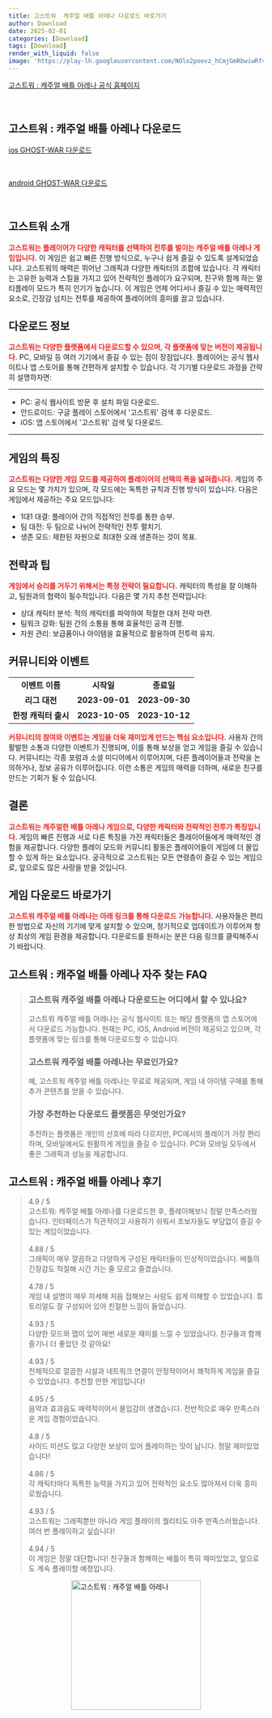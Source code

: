 ```yaml
---
title: 고스트워  캐주얼 배틀 아레나 다운로드 바로가기
author: Download
date: 2025-02-01
categories: [Download]
tags: [Download]
render_with_liquid: false
image: 'https://play-lh.googleusercontent.com/NOlo2poevz_hCmjGmRbwiwRfvVDFsaQ9SHBNsApnF-Y7YshSKUYlFL06TpTPbTks8Q=s256-rw'
---
```

<p><a class='click-button' title='고스트워 : 캐주얼 배틀 아레나' href='https://game.naver.com/lounge/GHOST_WAR/home' rel='nofollow'>고스트워 : 캐주얼 배틀 아레나 공식 홈페이지</a></p><br>
<h2 id='고스트워 : 캐주얼 배틀 아레나_다운로드'>고스트워 : 캐주얼 배틀 아레나 다운로드</h2>
<p><a class="click-button ios" title="GHOST-WAR 다운로드" href="https://apps.apple.com/kr/app/%EA%B3%A0%EC%8A%A4%ED%8A%B8%EC%9B%8C-%EC%BA%90%EC%A3%BC%EC%96%BC-%EB%B0%B0%ED%8B%80-%EC%95%84%EB%A0%88%EB%82%98/id1520138425" rel="nofollow">ios GHOST-WAR 다운로드</a></p><br>
<p><a class="click-button android" title="GHOST-WAR 다운로드" href="https://play.google.comhttps://play.google.com/store/apps/details?id=com.rhaon.ghostwar" rel="nofollow">android GHOST-WAR 다운로드</a></p><br>


<h2 id='고스트워_소개'>고스트워 소개</h2>

<p><b><span style="color: #ee2323;">고스트워는 플레이어가 다양한 캐릭터를 선택하여 전투를 벌이는 캐주얼 배틀 아레나 게임입니다.</span></b> 이 게임은 쉽고 빠른 진행 방식으로, 누구나 쉽게 즐길 수 있도록 설계되었습니다. 고스트워의 매력은 뛰어난 그래픽과 다양한 캐릭터의 조합에 있습니다. 각 캐릭터는 고유한 능력과 스킬을 가지고 있어 전략적인 플레이가 요구되며, 친구와 함께 하는 멀티플레이 모드가 특히 인기가 높습니다. 이 게임은 언제 어디서나 즐길 수 있는 매력적인 요소로, 긴장감 넘치는 전투를 제공하여 플레이어의 흥미를 끌고 있습니다.</p>

<h2 id='다운로드_정보'>다운로드 정보</h2>

<p><b><span style="color: #ee2323;">고스트워는 다양한 플랫폼에서 다운로드할 수 있으며, 각 플랫폼에 맞는 버전이 제공됩니다.</span></b> PC, 모바일 등 여러 기기에서 즐길 수 있는 점이 장점입니다. 플레이어는 공식 웹사이트나 앱 스토어를 통해 간편하게 설치할 수 있습니다. 각 기기별 다운로드 과정을 간략히 설명하자면:</p>

<hr />

<ul>
    <li>PC: 공식 웹사이트 방문 후 설치 파일 다운로드.</li>
    <li>안드로이드: 구글 플레이 스토어에서 '고스트워' 검색 후 다운로드.</li>
    <li>iOS: 앱 스토어에서 '고스트워' 검색 및 다운로드.</li>
</ul>

<hr />

<h2 id='게임_특징'>게임의 특징</h2>

<p><b><span style="color: #ee2323;">고스트워는 다양한 게임 모드를 제공하여 플레이어의 선택의 폭을 넓혀줍니다.</span></b> 게임의 주요 모드는 몇 가지가 있으며, 각 모드에는 독특한 규칙과 진행 방식이 있습니다. 다음은 게임에서 제공하는 주요 모드입니다:</p>

<ul>
    <li>1대1 대결: 플레이어 간의 직접적인 전투를 통한 승부.</li>
    <li>팀 대전: 두 팀으로 나뉘어 전략적인 전투 펼치기.</li>
    <li>생존 모드: 제한된 자원으로 최대한 오래 생존하는 것이 목표.</li>
</ul>

<h2 id='전략과_팁'>전략과 팁</h2>

<p><b><span style="color: #ee2323;">게임에서 승리를 거두기 위해서는 특정 전략이 필요합니다.</span></b> 캐릭터의 특성을 잘 이해하고, 팀원과의 협력이 필수적입니다. 다음은 몇 가지 추천 전략입니다:</p>

<ul>
    <li>상대 캐릭터 분석: 적의 캐릭터를 파악하여 적절한 대처 전략 마련.</li>
    <li>팀워크 강화: 팀원 간의 소통을 통해 효율적인 공격 진행.</li>
    <li>자원 관리: 보급품이나 아이템을 효율적으로 활용하여 전투력 유지.</li>
</ul>

<h2 id='커뮤니티와_이벤트'>커뮤니티와 이벤트</h2>

<table>
    <tr>
        <td style="text-align: center; height: 17px;"><b>이벤트 이름</b></td>
        <td style="text-align: center; height: 17px;"><b>시작일</b></td>
        <td style="text-align: center; height: 17px;"><b>종료일</b></td>
    </tr>
    <tr>
        <td style="text-align: center; height: 17px;"><b>리그 대전</b></td>
        <td style="text-align: center; height: 17px;"><b>2023-09-01</b></td>
        <td style="text-align: center; height: 17px;"><b>2023-09-30</b></td>
    </tr>
    <tr>
        <td style="text-align: center; height: 17px;"><b>한정 캐릭터 출시</b></td>
        <td style="text-align: center; height: 17px;"><b>2023-10-05</b></td>
        <td style="text-align: center; height: 17px;"><b>2023-10-12</b></td>
    </tr>
</table>

<p><b><span style="color: #ee2323;">커뮤니티의 참여와 이벤트는 게임을 더욱 재미있게 만드는 핵심 요소입니다.</span></b> 사용자 간의 활발한 소통과 다양한 이벤트가 진행되며, 이를 통해 보상을 얻고 게임을 즐길 수 있습니다. 커뮤니티는 각종 포럼과 소셜 미디어에서 이루어지며, 다른 플레이어들과 전략을 논의하거나, 정보 공유가 이루어집니다. 이런 소통은 게임의 매력을 더하며, 새로운 친구를 만드는 기회가 될 수 있습니다.</p>

<h2 id='결론'>결론</h2>

<p><b><span style="color: #ee2323;">고스트워는 캐주얼한 배틀 아레나 게임으로, 다양한 캐릭터와 전략적인 전투가 특징입니다.</span></b> 게임의 빠른 진행과 서로 다른 특징을 가진 캐릭터들은 플레이어들에게 매력적인 경험을 제공합니다. 다양한 플레이 모드와 커뮤니티 활동은 플레이어들이 게임에 더 몰입할 수 있게 하는 요소입니다. 궁극적으로 고스트워는 모든 연령층이 즐길 수 있는 게임으로, 앞으로도 많은 사랑을 받을 것입니다.</p>

<h2 id='다운로드_링크'>게임 다운로드 바로가기</h2>

<p><b><span style="color: #ee2323;">고스트워 캐주얼 배틀 아레나는 아래 링크를 통해 다운로드 가능합니다.</span></b> 사용자들은 편리한 방법으로 자신의 기기에 맞게 설치할 수 있으며, 정기적으로 업데이트가 이루어져 항상 최상의 게임 환경을 제공합니다. 다운로드를 원하시는 분은 다음 링크를 클릭해주시기 바랍니다.</p>


<h2 id='고스트워 : 캐주얼 배틀 아레나_자주_찾는_FAQ'>고스트워 : 캐주얼 배틀 아레나 자주 찾는 FAQ</h2>
<div itemscope="" itemtype="https://schema.org/FAQPage"> <blockquote> <div itemscope="" itemprop="mainEntity" itemtype="https://schema.org/Question"> <h3 itemprop="name">고스트워 캐주얼 배틀 아레나 다운로드는 어디에서 할 수 있나요?</h3> <div itemscope="" itemprop="acceptedAnswer" itemtype="https://schema.org/Answer"> <span itemprop="text"> <p>고스트워 캐주얼 배틀 아레나는 공식 웹사이트 또는 해당 플랫폼의 앱 스토어에서 다운로드 가능합니다. 현재는 PC, iOS, Android 버전이 제공되고 있으며, 각 플랫폼에 맞는 링크를 통해 다운로드할 수 있습니다.</p> </span> </div> </div> <div itemscope="" itemprop="mainEntity" itemtype="https://schema.org/Question"> <h3 itemprop="name">고스트워 캐주얼 배틀 아레나는 무료인가요?</h3> <div itemscope="" itemprop="acceptedAnswer" itemtype="https://schema.org/Answer"> <span itemprop="text"> <p>예, 고스트워 캐주얼 배틀 아레나는 무료로 제공되며, 게임 내 아이템 구매를 통해 추가 콘텐츠를 얻을 수 있습니다.</p> </span> </div> </div> <div itemscope="" itemprop="mainEntity" itemtype="https://schema.org/Question"> <h3 itemprop="name">가장 추천하는 다운로드 플랫폼은 무엇인가요?</h3> <div itemscope="" itemprop="acceptedAnswer" itemtype="https://schema.org/Answer"> <span itemprop="text"> <p>추천하는 플랫폼은 개인의 선호에 따라 다르지만, PC에서의 플레이가 가장 편리하며, 모바일에서도 원활하게 게임을 즐길 수 있습니다. PC와 모바일 모두에서 좋은 그래픽과 성능을 제공합니다.</p> </span> </div> </div> </blockquote> </div>
<h2 id='고스트워 : 캐주얼 배틀 아레나_후기'>고스트워 : 캐주얼 배틀 아레나 후기</h2>
<div itemscope itemtype="https://schema.org/Product">
  <blockquote>
  <div itemprop="review" itemscope itemtype="https://schema.org/Review">
      <div itemprop="reviewRating" itemscope itemtype="https://schema.org/Rating"> <span itemprop="ratingValue">4.9</span> / <span itemprop="bestRating">5</span> </div>
      <span itemprop="reviewBody">고스트워: 캐주얼 배틀 아레나를 다운로드한 후, 플레이해보니 정말 만족스러웠습니다. 인터페이스가 직관적이고 사용하기 쉬워서 초보자들도 부담없이 즐길 수 있는 게임이었습니다. </span>
  </div>
  <br>
  <div itemprop="review" itemscope itemtype="https://schema.org/Review">
      <div itemprop="reviewRating" itemscope itemtype="https://schema.org/Rating"> <span itemprop="ratingValue">4.88</span> / <span itemprop="bestRating">5</span> </div>
      <span itemprop="reviewBody">그래픽이 매우 깔끔하고 다양하게 구성된 캐릭터들이 인상적이었습니다. 배틀의 긴장감도 적절해 시간 가는 줄 모르고 즐겼습니다.</span>
  </div>
  <br>
  <div itemprop="review" itemscope itemtype="https://schema.org/Review">
      <div itemprop="reviewRating" itemscope itemtype="https://schema.org/Rating"> <span itemprop="ratingValue">4.78</span> / <span itemprop="bestRating">5</span> </div>
      <span itemprop="reviewBody">게임 내 설명이 매우 자세해 처음 접해보는 사람도 쉽게 이해할 수 있었습니다. 튜토리얼도 잘 구성되어 있어 친절한 느낌이 들었습니다.</span>
  </div>
  <br>
  <div itemprop="review" itemscope itemtype="https://schema.org/Review">
      <div itemprop="reviewRating" itemscope itemtype="https://schema.org/Rating"> <span itemprop="ratingValue">4.93</span> / <span itemprop="bestRating">5</span> </div>
      <span itemprop="reviewBody">다양한 모드와 맵이 있어 매번 새로운 재미를 느낄 수 있었습니다. 친구들과 함께 즐기니 더 좋았던 것 같아요!</span>
  </div>
  <br>
  <div itemprop="review" itemscope itemtype="https://schema.org/Review">
      <div itemprop="reviewRating" itemscope itemtype="https://schema.org/Rating"> <span itemprop="ratingValue">4.93</span> / <span itemprop="bestRating">5</span> </div>
      <span itemprop="reviewBody">전체적으로 깔끔한 시설과 네트워크 연결이 안정적이어서 쾌적하게 게임을 즐길 수 있었습니다. 추천할 만한 게임입니다!</span>
  </div>
  <br>
  <div itemprop="review" itemscope itemtype="https://schema.org/Review">
      <div itemprop="reviewRating" itemscope itemtype="https://schema.org/Rating"> <span itemprop="ratingValue">4.95</span> / <span itemprop="bestRating">5</span> </div>
      <span itemprop="reviewBody">음악과 효과음도 매력적이어서 몰입감이 생겼습니다. 전반적으로 매우 만족스러운 게임 경험이었습니다.</span>
  </div>
  <br>
  <div itemprop="review" itemscope itemtype="https://schema.org/Review">
      <div itemprop="reviewRating" itemscope itemtype="https://schema.org/Rating"> <span itemprop="ratingValue">4.8</span> / <span itemprop="bestRating">5</span> </div>
      <span itemprop="reviewBody">사이드 미션도 많고 다양한 보상이 있어 플레이하는 맛이 납니다. 정말 재미있었습니다!</span>
  </div>
  <br>
  <div itemprop="review" itemscope itemtype="https://schema.org/Review">
      <div itemprop="reviewRating" itemscope itemtype="https://schema.org/Rating"> <span itemprop="ratingValue">4.86</span> / <span itemprop="bestRating">5</span> </div>
      <span itemprop="reviewBody">각 캐릭터마다 독특한 능력을 가지고 있어 전략적인 요소도 많아져서 더욱 흥미로웠습니다.</span>
  </div>
  <br>
  <div itemprop="review" itemscope itemtype="https://schema.org/Review">
      <div itemprop="reviewRating" itemscope itemtype="https://schema.org/Rating"> <span itemprop="ratingValue">4.93</span> / <span itemprop="bestRating">5</span> </div>
      <span itemprop="reviewBody">고스트워는 그래픽뿐만 아니라 게임 플레이의 퀄리티도 아주 만족스러웠습니다. 여러 번 플레이하고 싶습니다!</span>
  </div>
  <br>
  <div itemprop="review" itemscope itemtype="https://schema.org/Review">
      <div itemprop="reviewRating" itemscope itemtype="https://schema.org/Rating"> <span itemprop="ratingValue">4.94</span> / <span itemprop="bestRating">5</span> </div>
      <span itemprop="reviewBody">이 게임은 정말 대단합니다! 친구들과 함께하는 배틀이 특히 재미있었고, 앞으로도 계속 플레이할 예정입니다.</span>
  </div>
  </blockquote>
</div>
<figure class="image" style="display: flex; justify-content: center; align-items: center; margin: 0;"><img src="https://play-lh.googleusercontent.com/NOlo2poevz_hCmjGmRbwiwRfvVDFsaQ9SHBNsApnF-Y7YshSKUYlFL06TpTPbTks8Q=s256-rw" alt="고스트워 : 캐주얼 배틀 아레나" width="256" height="256" style="max-width: 100%; height: auto;"></figure>